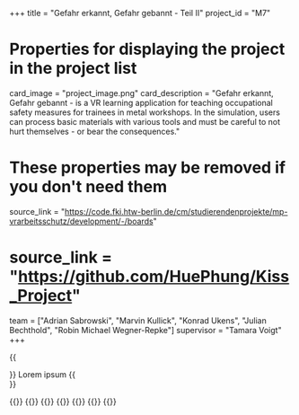 +++
title = "Gefahr erkannt, Gefahr gebannt - Teil II"
project_id = "M7"

# Properties for displaying the project in the project list
card_image = "project_image.png"
card_description = "Gefahr erkannt, Gefahr gebannt - is a VR learning application for teaching occupational safety measures for trainees in metal workshops. In the simulation, users can process basic materials with various tools and must be careful to not hurt themselves - or bear the consequences."

# These properties may be removed if you don't need them
source_link = "https://code.fki.htw-berlin.de/cm/studierendenprojekte/mp-vrarbeitsschutz/development/-/boards"
# source_link = "https://github.com/HuePhung/Kiss_Project"

team = ["Adrian Sabrowski", "Marvin Kullick", "Konrad Ukens", "Julian Bechthold", "Robin Michael Wegner-Repke"]
supervisor = "Tamara Voigt"
+++

{{<section title="The Team">}}
	Lorem ipsum
{{</section >}}

{{<gallery>}}
	{{<team-member image="adrian.jpg" name="Adrian Sabrowski">}}
	{{<team-member image="marvin.jpg" name="Marvin Kullick">}}
	{{<team-member image="julian.png" name="Julian Bechthold">}}
	{{<team-member image="konrad.png" name="Konrad Ukens">}}
	{{<team-member image="robin.png" name="Robin Michael Wegner-Repke">}}
{{</gallery>}}
